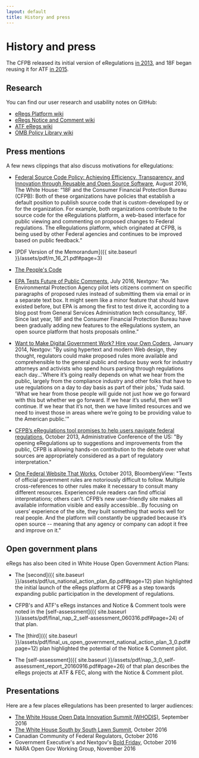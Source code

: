 ```yaml
---
layout: default
title: History and press
---
```


# History and press

The CFPB released its initial version of eRegulations [in 2013](http://www.consumerfinance.gov/blog/making-regulations-easier-to-use/), and 18F began reusing it for ATF [in 2015](https://18f.gsa.gov/2015/12/09/an-open-source-government-is-a-faster-more-efficient-government/).

## Research

You can find our user research and usability notes on GitHub:

* [eRegs Platform wiki](https://github.com/18F/eregs-platform/wiki#what-is-eregulations)
* [eRegs Notice and Comment wiki](https://github.com/18F/epa-notice/wiki)
* [ATF eRegs wiki](https://github.com/18F/atf-eregs/wiki)
* [OMB Policy Library wiki](https://github.com/18F/omb-eregs/wiki)

## Press mentions

A few news clippings that also discuss motivations for eRegulations:

* [Federal Source Code Policy: Achieving Efficiency, Transparency, and Innovation through Reusable and Open Source Software](https://policy.cio.gov/source-code/), August 2016, The White House: “18F and the Consumer Financial Protection Bureau (CFPB): Both of these organizations have policies that establish a default position to publish source code that is custom-developed by or for the organization. For example, both organizations contribute to the source code for the eRegulations platform, a web-based interface for public viewing and commenting on proposed changes to Federal regulations. The eRegulations platform, which originated at CFPB, is being used by other Federal agencies and continues to be improved based on public feedback.”

 * [PDF Version of the Memorandum]({{ site.baseurl }}/assets/pdf/m_16_21.pdf#page=3)

 * [The People's Code](https://web.archive.org/web/20161129165136/https://www.whitehouse.gov/blog/2016/08/08/peoples-code)

* [EPA Tests Future of Public Comments](http://www.nextgov.com/cio-briefing/2016/07/epa-tests-future-public-comments/130284/), July 2016, Nextgov: “An Environmental Protection Agency pilot lets citizens comment on specific paragraphs of proposed rules instead of submitting them via email or in a separate text box. It might seem like a minor feature that should have existed before, but EPA is among the first to test drive it, according to a blog post from General Services Administration tech consultancy, 18F. Since last year, 18F and the Consumer Financial Protection Bureau have been gradually adding new features to the eRegulations system, an open source platform that hosts proposals online.”

* [Want to Make Digital Government Work? Hire your Own Coders](http://www.nextgov.com/emerging-tech/2014/01/want-make-digital-government-work-hire-your-own-coders/76223/), January 2014, Nextgov: "By using hypertext and modern Web design, they thought, regulators could make proposed rules more available and comprehensible to the general public and reduce busy work for industry attorneys and activists who spend hours parsing through regulations each day...'Where it’s going really depends on what we hear from the public, largely from the compliance industry and other folks that have to use regulations on a day to day basis as part of their jobs,' Yuda said. 'What we hear from those people will guide not just how we go forward with this but whether we go forward. If we hear it’s useful, then we’ll continue. If we hear that it’s not, then we have limited resources and we need to invest those in areas where we’re going to be providing value to the American public.'"

* [CFPB’s eRegulations tool promises to help users navigate federal regulations](https://www.acus.gov/newsroom/administrative-fix-blog/cfpb%E2%80%99s-eregulations-tool-promises-help-users-navigate-federal), October 2013, Administrative Conference of the US: "By opening eRegulations up to suggestions and improvements from the public, CFPB is allowing hands-on contribution to the debate over what sources are appropriately considered as a part of regulatory interpretation."

* [One Federal Website That Works](http://www.bloombergview.com/articles/2013-10-29/one-federal-website-that-works), October 2013, BloombergView: "Texts of official government rules are notoriously difficult to follow. Multiple cross-references to other rules make it necessary to consult many different resources. Experienced rule readers can find official interpretations; others can’t. CFPB’s new user-friendly site makes all available information visible and easily accessible...By focusing on users’ experience of the site, they built something that works well for real people. And the platform will constantly be upgraded because it’s open source -- meaning that any agency or company can adopt it free and improve on it."

## Open government plans

eRegs has also been cited in White House Open Government Action Plans:

* The [second]({{ site.baseurl }}/assets/pdf/us_national_action_plan_6p.pdf#page=12) plan highlighted the initial launch of the eRegs platform at CFPB as a step towards expanding public participation in the development of regulations.

* CFPB's and ATF's eRegs instances and Notice &amp; Comment tools were noted in the [self-assessment]({{ site.baseurl }}/assets/pdf/final_nap_2_self-assessment_060316.pdf#page=24) of that plan.

* The [third]({{ site.baseurl }}/assets/pdf/final_us_open_government_national_action_plan_3_0.pdf#page=12) plan highlighted the potential of the Notice &amp; Comment pilot.

* The [self-assessment]({{ site.baseurl }}/assets/pdf/nap_3_0_self-assessment_report_20160916.pdf#page=26) of that plan describes the eRegs projects at ATF &amp; FEC, along with the Notice &amp; Comment pilot.

## Presentations

Here are a few places eRegulations has been presented to larger audiences:

* [The White House Open Data Innovation Summit (WHODIS)](http://www.datafoundation.org/dt-2016), September 2016
* [The White House South by South Lawn Summit](https://obamawhitehouse.archives.gov/blog/2016/09/01/announcing-south-south-lawn-white-house-festival-ideas-art-and-action), October 2016
* Canadian Community of Federal Regulators, October 2016
* Government Executive's and Nextgov's [Bold Friday](http://www.fedstival.com/#bold-friday), October 2016
* NARA Open Gov Working Group, November 2016
